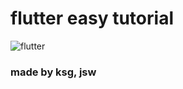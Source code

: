 # flutter easy tutorial

![flutter]("https://cdn.arstechnica.net/wp-content/uploads/2018/02/7-2.jpg")

### made by ksg, jsw
